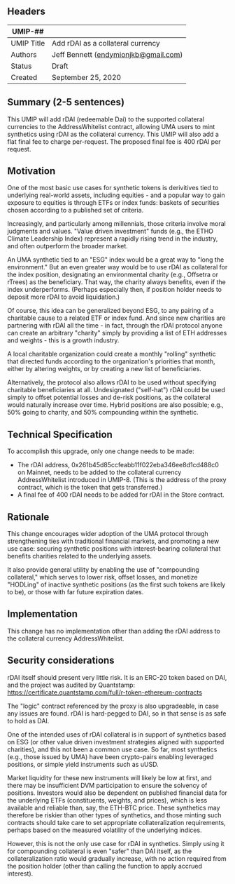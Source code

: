 ## Headers
| UMIP-##   |                                                                                                                                          |
|------------|------------------------------------------------------------------------------------------------------------------------------------------|
| UMIP Title | Add rDAI as a collateral currency              |
| Authors    | Jeff Bennett (endymionjkb@gmail.com) |
| Status     | Draft                                                                                                                                    |
| Created    | September 25, 2020                                                                                                                           |

## Summary (2-5 sentences)
This UMIP will add rDAI (redeemable Dai) to the supported collateral currencies to the AddressWhitelist contract, allowing UMA users to mint synthetics using rDAI as the collateral currency. This UMIP will also add a flat final fee to charge per-request. The proposed final fee is 400 rDAI per request.

## Motivation
One of the most basic use cases for synthetic tokens is derivitives tied to underlying real-world assets, including equities - and a popular way to gain exposure to equities is through ETFs or index funds: baskets of securities chosen according to a published set of criteria.

Increasingly, and particularly among millennials, those criteria involve moral judgments and values. "Value driven investment" funds (e.g., the ETHO Climate Leadership Index) represent a rapidly rising trend in the industry, and often outperform the broader market.

An UMA synthetic tied to an "ESG" index would be a great way to "long the environment." But an even greater way would be to use rDAI as collateral for the index position, designating an environmental charity (e.g., Offsetra or rTrees) as the beneficiary. That way, the charity always benefits, even if the index underperforms. (Perhaps especially then, if position holder needs to deposit more rDAI to avoid liquidation.)

Of course, this idea can be generalized beyond ESG, to any pairing of a charitable cause to a related ETF or index fund. And since new charities are partnering with rDAI all the time - in fact, through the rDAI protocol anyone can create an arbitrary "charity" simply by providing a list of ETH addresses and weights - this is a growth industry.

A local charitable organization could create a monthly "rolling" synthetic that directed funds according to the organization's priorities that month, either by altering weights, or by creating a new list of beneficiaries.

Alternatively, the protocol also allows rDAI to be used without specifying charitable beneficiaries at all. Undesignated ("self-hat") rDAI could be used simply to offset potential losses and de-risk positions, as the collateral would naturally increase over time. Hybrid positions are also possible; e.g., 50% going to charity, and 50% compounding within the synthetic.

## Technical Specification
To accomplish this upgrade, only one change needs to be made:
- The rDAI address, 0x261b45d85ccfeabb11f022eba346ee8d1cd488c0 on Mainnet, needs to be added to the collateral currency AddressWhitelist introduced in UMIP-8.
   (This is the address of the proxy contract, which is the token that gets transferred.)
- A final fee of 400 rDAI needs to be added for rDAI in the Store contract.
## Rationale
This change encourages wider adoption of the UMA protocol through strengthening ties with traditional financial markets, and promoting a new use case: securing synthetic positions with interest-bearing collateral that benefits charities related to the underlying assets.

It also provide general utility by enabling the use of "compounding collateral," which serves to lower risk, offset losses, and monetize "HODLing" of inactive synthetic positions (as the first such tokens are likely to be), or those with far future expiration dates.

## Implementation
This change has no implementation other than adding the rDAI address to the collateral currency AddressWhitelist.

## Security considerations
rDAI itself should present very little risk. It is an ERC-20 token based on DAI, and the project was audited by Quantstamp: 
https://certificate.quantstamp.com/full/r-token-ethereum-contracts

The "logic" contract referenced by the proxy is also upgradeable, in case any issues are found. rDAI is hard-pegged to DAI, so in that sense is as safe to hold as DAI.

One of the intended uses of rDAI collateral is in support of synthetics based on ESG (or other value driven investment strategies aligned with supported charities), and this not been a common use case. So far, most synthetics (e.g., those issued by UMA) have been crypto-pairs enabling leveraged positions, or simple yield instruments such as uUSD.

Market liquidity for these new instruments will likely be low at first, and there may be insufficient DVM participation to ensure the solvency of positions. Investors would also be dependent on published financial data for the underlying ETFs (constituents, weights, and prices), which is less available and reliable than, say, the ETH-BTC price. These synthetics may therefore be riskier than other types of synthetics, and those minting such contracts should take care to set appropriate collateralization requirements, perhaps based on the measured volatility of the underlying indices.

However, this is not the only use case for rDAI in synthetics. Simply using it for compounding collateral is even "safer" than DAI itself, as the collateralization ratio would gradually increase, with no action required from the position holder (other than calling the function to apply accrued interest).
